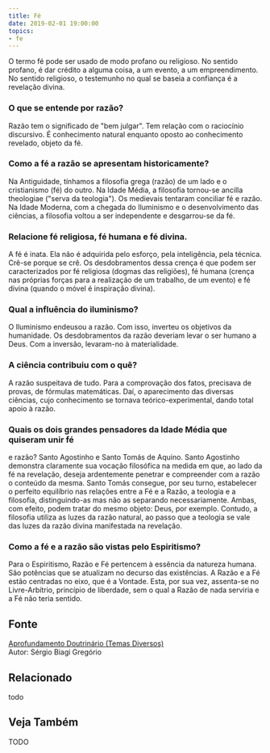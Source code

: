 ```yaml
---
title: Fé
date: 2019-02-01 19:00:00
topics:
- fe
---
```


O termo fé pode ser usado de modo profano ou religioso. No sentido
profano, é dar crédito a alguma coisa, a um evento, a um empreendimento.
No sentido religioso, o testemunho no qual se baseia a confiança é a
revelação divina.

### O que se entende por razão?
Razão tem o significado de "bem julgar". Tem relação com o raciocínio
discursivo. É conhecimento natural enquanto oposto ao conhecimento
revelado, objeto da fé.

### Como a fé a razão se apresentam historicamente?
Na Antiguidade, tínhamos a filosofia grega (razão) de um lado e o
cristianismo (fé) do outro. Na Idade Média, a filosofia tornou-se
ancilla theologiae ("serva da teologia"). Os medievais tentaram
conciliar fé e razão. Na Idade Moderna, com a chegada do Iluminismo e o
desenvolvimento das ciências, a filosofia voltou a ser independente e
desgarrou-se da fé.

### Relacione fé religiosa, fé humana e fé divina.
A fé é inata. Ela não é adquirida pelo esforço, pela inteligência, pela
técnica. Crê-se porque se crê. Os desdobramentos dessa crença é que
podem ser caracterizados por fé religiosa (dogmas das religiões), fé
humana (crença nas próprias forças para a realização de um trabalho, de
um evento) e fé divina (quando o móvel é inspiração divina).

### Qual a influência do iluminismo?
O Iluminismo endeusou a razão. Com isso, inverteu os objetivos da
humanidade. Os desdobramentos da razão deveriam levar o ser humano a
Deus. Com a inversão, levaram-no à materialidade.

### A ciência contribuiu com o quê?
A razão suspeitava de tudo. Para a comprovação dos fatos, precisava de
provas, de fórmulas matemáticas. Daí, o aparecimento das diversas
ciências, cujo conhecimento se tornava teórico-experimental, dando total
apoio à razão.

### Quais os dois grandes pensadores da Idade Média que quiseram unir fé
e razão?
Santo Agostinho e Santo Tomás de Aquino. Santo Agostinho demonstra
claramente sua vocação filosófica na medida em que, ao lado da fé na
revelação, deseja ardentemente penetrar e compreender com a razão o
conteúdo da mesma. Santo Tomás consegue, por seu turno, estabelecer o
perfeito equilíbrio nas relações entre a Fé e a Razão, a teologia e a
filosofia, distinguindo-as mas não as separando necessariamente. Ambas,
com efeito, podem tratar do mesmo objeto: Deus, por exemplo. Contudo, a
filosofia utiliza as luzes da razão natural, ao passo que a teologia se
vale das luzes da razão divina manifestada na revelação.

### Como a fé e a razão são vistas pelo Espiritismo?
Para o Espiritismo, Razão e Fé pertencem à essência da natureza humana.
São potências que se atualizam no decurso das existências. A Razão e a
Fé estão centradas no eixo, que é a Vontade. Esta, por sua vez,
assenta-se no Livre-Arbítrio, princípio de liberdade, sem o qual a Razão
de nada serviria e a Fé não teria sentido.






## Fonte
[Aprofundamento Doutrinário (Temas Diversos)](https://sites.google.com/view/aprofundamentodoutrinario/fé-e-razão)  
Autor: Sérgio Biagi Gregório



## Relacionado
todo

## Veja Também
TODO


